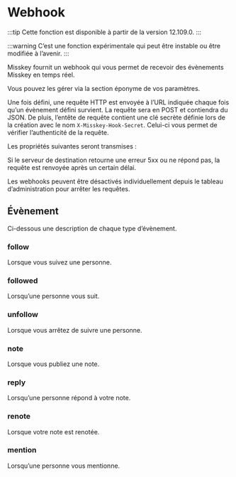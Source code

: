 # Webhook

:::tip
Cette fonction est disponible à partir de la version 12.109.0.
:::

:::warning
C’est une fonction expérimentale qui peut être instable ou être modifiée à l’avenir.
:::

Misskey fournit un webhook qui vous permet de recevoir des évènements Misskey en temps réel.

Vous pouvez les gérer via la section éponyme de vos paramètres.

Une fois défini, une requête HTTP est envoyée à l’URL indiquée chaque fois qu’un évènement défini survient. La requête sera en POST et contiendra du JSON.
De pluis, l’entête de requête contient une clé secrète définie lors de la création avec le nom `X-Misskey-Hook-Secret`. Celui-ci vous permet de vérifier l’authenticité de la requête.

Les propriétés suivantes seront transmises :

<MkSchemaViewerItemObject :schema="{
	type: 'object',
	properties: {
		hookId: {
			type: 'string',
			description: 'Webhook ID',
		},
		userId: {
			type: 'string',
			description: 'User ID of webhook creator',
		},
		eventId: {
			type: 'string',
			description: 'Event ID',
		},
		createdAt: {
			type: 'integer',
			description: 'Date and time of event occurrence (UNIX time, ms)',
		},
		type: {
			type: 'string',
			description: 'Event type',
		},
		body: {
			type: 'object',
			description: 'Event payload',
		},
	}
}"/>

Si le serveur de destination retourne une erreur 5xx ou ne répond pas, la requête est renvoyée après un certain délai.

Les webhooks peuvent être désactivés individuellement depuis le tableau d’administration pour arrêter les requêtes.

## Évènement

Ci-dessous une description de chaque type d’évènement.

### follow

Lorsque vous suivez une personne.

<MkSchemaViewerItemObject :schema="{
	type: 'object',
	properties: {
		user: {
			$ref: 'misskey://User',
			description: 'User that is followed',
		},
	}
}"/>

### followed

Lorsqu’une personne vous suit.

<MkSchemaViewerItemObject :schema="{
	type: 'object',
	properties: {
		user: {
			$ref: 'misskey://User',
			description: 'User that is following you',
		},
	}
}"/>

### unfollow

Lorsque vous arrêtez de suivre une personne.

<MkSchemaViewerItemObject :schema="{
	type: 'object',
	properties: {
		user: {
			$ref: 'misskey://User',
			description: 'The user being unfollowed',
		},
	}
}"/>

### note

Lorsque vous publiez une note.

<MkSchemaViewerItemObject :schema="{
	type: 'object',
	properties: {
		note: {
			$ref: 'misskey://Note',
			description: 'The composed note',
		},
	}
}"/>

### reply

Lorsqu’une personne répond à votre note.

<MkSchemaViewerItemObject :schema="{
	type: 'object',
	properties: {
		note: {
			$ref: 'misskey://Note',
			description: 'The reply',
		},
	}
}"/>

### renote

Lorsque votre note est renotée.

<MkSchemaViewerItemObject :schema="{
	type: 'object',
	properties: {
		note: {
			$ref: 'misskey://Note',
			description: 'Renote',
		},
	}
}"/>

### mention

Lorsqu’une personne vous mentionne.

<MkSchemaViewerItemObject :schema="{
	type: 'object',
	properties: {
		note: {
			$ref: 'misskey://Note',
			description: 'The note that contains the mention',
		},
	}
}"/>

